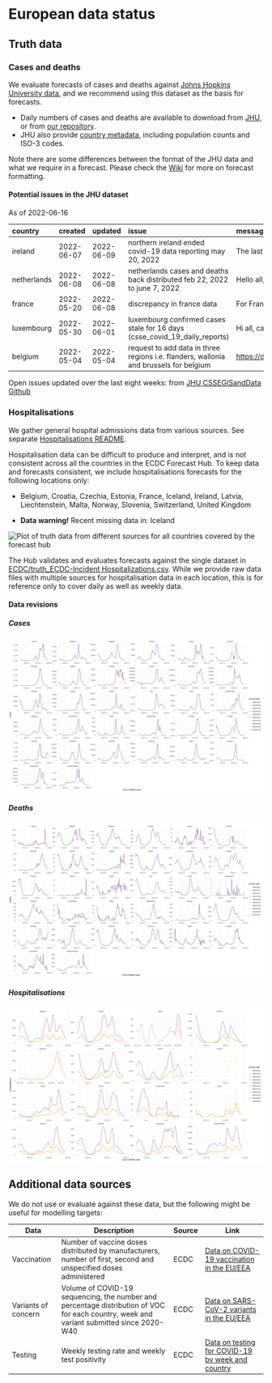 European data status
================

## Truth data

### Cases and deaths

We evaluate forecasts of cases and deaths against [Johns Hopkins
University data](https://github.com/CSSEGISandData/COVID-19), and we
recommend using this dataset as the basis for forecasts.

-   Daily numbers of cases and deaths are available to download from
    [JHU](https://github.com/CSSEGISandData/COVID-19/tree/master/csse_covid_19_data/csse_covid_19_time_series),
    or from [our
    repository](https://github.com/epiforecasts/covid19-forecast-hub-europe/data-truth).
-   JHU also provide [country
    metadata](https://github.com/CSSEGISandData/COVID-19/blob/master/csse_covid_19_data/UID_ISO_FIPS_LookUp_Table.csv),
    including population counts and ISO-3 codes.

Note there are some differences between the format of the JHU data and
what we require in a forecast. Please check the
[Wiki](https://github.com/epiforecasts/covid19-forecast-hub-europe/wiki/Targets-and-horizons#truth-data)
for more on forecast formatting.

#### Potential issues in the JHU dataset

As of 2022-06-16

| country     | created    | updated    | issue                                                                                 | message                                                | url                                                      |
|:------------|:-----------|:-----------|:--------------------------------------------------------------------------------------|:-------------------------------------------------------|:---------------------------------------------------------|
| ireland     | 2022-06-07 | 2022-06-09 | northern ireland ended covid-19 data reporting may 20, 2022                           | The last update for cumulative cases and deaths fo…    | <https://github.com/CSSEGISandData/COVID-19/issues/5795> |
| netherlands | 2022-06-08 | 2022-06-08 | netherlands cases and deaths back distributed feb 22, 2022 to june 7, 2022            | Hello all, \[This commit\](<https://github.com/CSSEG>… | <https://github.com/CSSEGISandData/COVID-19/issues/5800> |
| france      | 2022-05-20 | 2022-06-08 | discrepancy in france data                                                            | For France, it was found that the number of New ca…    | <https://github.com/CSSEGISandData/COVID-19/issues/5746> |
| luxembourg  | 2022-05-30 | 2022-06-01 | luxembourg confirmed cases stale for 16 days (csse_covid_19_daily_reports)            | Hi all, cases for Luxembourg (country) are stale …     | <https://github.com/CSSEGISandData/COVID-19/issues/5768> |
| belgium     | 2022-05-04 | 2022-05-04 | request to add data in three regions i.e. flanders, wallonia and brussels for belgium | <https://datastudio.google.com/c/embed/u/0/reportin>…  | <https://github.com/CSSEGISandData/COVID-19/issues/5704> |

Open issues updated over the last eight weeks: from [JHU CSSEGISandData
Github](https://github.com/CSSEGISandData/COVID-19/)

### Hospitalisations

We gather general hospital admissions data from various sources. See
separate [Hospitalisations
README](https://github.com/epiforecasts/covid19-forecast-hub-europe/tree/main/code/auto_download/hospitalisations#readme).

Hospitalisation data can be difficult to produce and interpret, and is
not consistent across all the countries in the ECDC Forecast Hub. To
keep data and forecasts consistent, we include hospitalisations
forecasts for the following locations only:

-   Belgium, Croatia, Czechia, Estonia, France, Iceland, Ireland,
    Latvia, Liechtenstein, Malta, Norway, Slovenia, Switzerland, United
    Kingdom

-   **Data warning!** Recent missing data in: Iceland

![Plot of truth data from different sources for all countries covered by
the forecast hub](plots/hospitalisations.svg)

The Hub validates and evaluates forecasts against the single dataset in
[ECDC/truth_ECDC-Incident
Hospitalizations.csv](ECDC/truth_ECDC-Incident%20Hospitalizations.csv).
While we provide raw data files with multiple sources for
hospitalisation data in each location, this is for reference only to
cover daily as well as weekly data.

#### Data revisions

##### Cases

![Plot of revisions in case data](plots/revisions-Cases.svg)

##### Deaths

![Plot of revisions in case data](plots/revisions-Deaths.svg)

##### Hospitalisations

![Plot of revisions in case data](plots/revisions-Hospitalizations.svg)

## Additional data sources

We do not use or evaluate against these data, but the following might be
useful for modelling targets:

| Data                | Description                                                                                                                              | Source | Link                                                                                                                            |
|---------------------|------------------------------------------------------------------------------------------------------------------------------------------|--------|---------------------------------------------------------------------------------------------------------------------------------|
| Vaccination         | Number of vaccine doses distributed by manufacturers, number of first, second and unspecified doses administered                         | ECDC   | [Data on COVID-19 vaccination in the EU/EEA](https://www.ecdc.europa.eu/en/publications-data/data-covid-19-vaccination-eu-eea)  |
| Variants of concern | Volume of COVID-19 sequencing, the number and percentage distribution of VOC for each country, week and variant submitted since 2020-W40 | ECDC   | [Data on SARS-CoV-2 variants in the EU/EEA](https://www.ecdc.europa.eu/en/publications-data/data-virus-variants-covid-19-eueea) |
| Testing             | Weekly testing rate and weekly test positivity                                                                                           | ECDC   | [Data on testing for COVID-19 by week and country](https://www.ecdc.europa.eu/en/publications-data/covid-19-testing)            |
